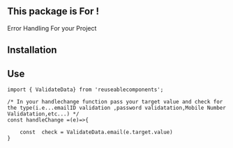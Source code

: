 ## This package is For !

Error Handling For your Project
 
 ## Installation 
 

 ## Use
````
import { ValidateData} from 'reuseablecomponents';
```` 
````
/* In your handlechange function pass your target value and check for the type(i.e...emailID validation ,password validatation,Mobile Number Validatation,etc...) */
const handleChange =(e)=>{

    const  check = ValidateData.email(e.target.value) 
}
````